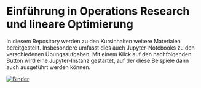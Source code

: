 # Einführung in Operations Research und lineare Optimierung
In diesem Repository werden zu den Kursinhalten weitere Materialen bereitgestellt.
Insbesondere umfasst dies auch Jupyter-Notebooks zu den verschiedenen Übungsaufgaben.
Mit einem Klick auf den nachfolgenden Button wird eine Jupyter-Instanz gestartet, auf der diese Beispiele dann auch ausgeführt werden können.

[![Binder](https://mybinder.org/badge_logo.svg)](https://mybinder.org/v2/gh/LeoWarnow/EinfOR/master)